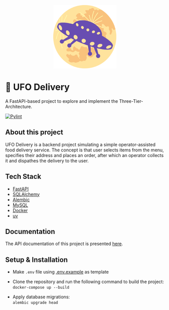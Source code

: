 
<p align="center">
	<img width="200px" src="https://github.com/ar-russ/ufo-delivery/blob/main/docs/logo.png?raw=true" alt="logo"/>
</p>

# 🍟 UFO Delivery

A FastAPI-based project to explore and implement the Three-Tier-Architecture.

[![Pylint](https://github.com/ar-russ/ufo-delivery/actions/workflows/pylint.yml/badge.svg)](https://github.com/ar-russ/ufo-delivery/actions/workflows/pylint.yml)

## About this project

UFO Delivery is a backend project simulating a simple operator-assisted food delivery service. The concept is that user 
selects items from the menu, specifies their address and places an order, after which an operator collects it and 
dispathes the delivery to the user.

## Tech Stack

- [FastAPI](https://fastapi.tiangolo.com/)
- [SQLAlchemy](https://www.sqlalchemy.org/)
- [Alembic](https://alembic.sqlalchemy.org/en/latest/)
- [MySQL](https://www.mysql.com/)
- [Docker](https://www.docker.com/)
- [uv](https://github.com/astral-sh/uv)

## Documentation

The API documentation of this project is presented [here](docs/endpoints.md).

## Setup & Installation
- Make `.env` file using [.env.example](docs/.env.example) as template


- Clone the repository and run the following command to build the project:  
`docker-compose up --build`

- Apply database migrations:  
`alembic upgrade head`

